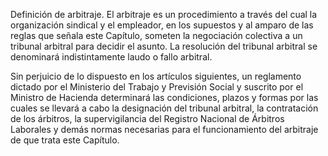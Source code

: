 Definición de arbitraje. El arbitraje es un procedimiento a través del cual la organización sindical y el empleador, en los supuestos y al amparo de las reglas que señala este Capítulo, someten la negociación colectiva a un tribunal arbitral para decidir el asunto. La resolución del tribunal arbitral se denominará indistintamente laudo o fallo arbitral.

Sin perjuicio de lo dispuesto en los artículos siguientes, un reglamento dictado por el Ministerio del Trabajo y Previsión Social y suscrito por el Ministro de Hacienda determinará las condiciones, plazos y formas por las cuales se llevará a cabo la designación del tribunal arbitral, la contratación de los árbitros, la supervigilancia del Registro Nacional de Árbitros Laborales y demás normas necesarias para el funcionamiento del arbitraje de que trata este Capítulo.